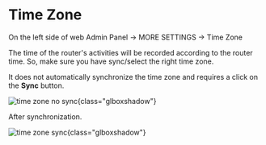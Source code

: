 # Time Zone

On the left side of web Admin Panel -> MORE SETTINGS -> Time Zone

The time of the router's activities will be recorded according to the router time. So, make sure you have sync/select the right time zone.

It does not automatically synchronize the time zone and requires a click on the **Sync** button.

![time zone no sync](https://static.gl-inet.com/docs/en/4/tutorials/time_zone/time_zone_no_sync.png){class="glboxshadow"}

After synchronization.

![time zone sync](https://static.gl-inet.com/docs/en/4/tutorials/time_zone/time_zone_sync.png){class="glboxshadow"}
